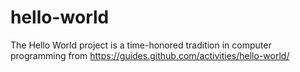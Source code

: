 # hello-world
The Hello World project is a time-honored tradition in computer programming from https://guides.github.com/activities/hello-world/

